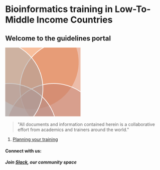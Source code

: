 # Bioinformatics training in Low-To-Middle Income Countries

## Welcome to the guidelines portal

![](images/guidelines.png)

> "All documents and information contained herein is a collaborative effort from academics and trainers around the world."  


1. [Planning your training](https://github.com/bioinfo-training/guidelines/blob/main/Planning%20your%20training)




#### Connect with us:

##### Join [Slack](https://bioinfolmics.slack.com/), our community space <a id="welcome-to-slack"></a>
